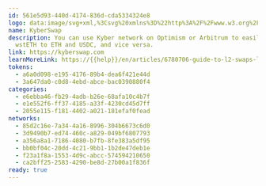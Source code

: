 ```yaml
---
id: 561e5d93-440d-4174-836d-cda5334324e8
logo: data:image/svg+xml,%3Csvg%20xmlns%3D%22http%3A%2F%2Fwww.w3.org%2F2000%2Fsvg%22%20width%3D%2248%22%20height%3D%2248%22%20fill%3D%22none%22%3E%3Ccircle%20cx%3D%2224%22%20cy%3D%2224%22%20r%3D%2224%22%20fill%3D%22%230E1314%22%2F%3E%3Cpath%20fill%3D%22%2331CB9E%22%20d%3D%22m22.35%2023.995%2011.95%206.852a.633.633%200%200%200%20.945-.541V17.685a.631.631%200%200%200-.944-.541l-11.952%206.851Zm11.253-9.805L25.67%208.127a.634.634%200%200%200-1%20.367l-2.898%2013.502%2011.768-6.76a.623.623%200%200%200%20.064-1.046ZM25.67%2039.872l7.952-6.072a.631.631%200%200%200-.064-1.045L21.77%2026.004l2.908%2013.501c.082.45.614.642.99.367Z%22%2F%3E%3Cpath%20fill%3D%22%2331CB9E%22%20d%3D%22m19.285%2023.995%203.128-14.547c.12-.568-.532-.99-1-.623l-8.007%206.117a1.66%201.66%200%200%200-.651%201.321v15.492c0%20.514.238%201.01.651%201.32l8.007%206.11c.46.348%201.12-.065%201-.624l-3.128-14.566Z%22%2F%3E%3C%2Fsvg%3E
name: KyberSwap
description: You can use Kyber network on Optimism or Arbitrum to easily swap
  wstETH to ETH and USDC, and vice versa.
link: https://kyberswap.com
learnMoreLink: https://{{help}}/en/articles/6780706-guide-to-l2-swaps-liquidity-on-kyber-network
tokens:
  - a6a0d098-e195-4176-89b4-dea6f421e44d
  - 3a647da0-c0d8-4ebd-abce-bac0390880f4
categories:
  - e6ebba46-fb29-4adb-b26e-68afa10c4b7f
  - e1e552f6-ff37-4185-a33f-4230cd45d7ff
  - 2055e115-f181-4402-a021-181efaf0fead
networks:
  - 85d2c16e-7a34-4a16-8996-304b6673c6d0
  - 3d9490b7-ed74-460c-a829-049bf6807793
  - a356a8a1-7186-4080-b7fb-8fe383a5df95
  - bb0bf04c-20dd-4c21-9bb1-1b2de47deb1e
  - f23a1f8a-1553-4d9c-abcc-574594210650
  - ca2bff25-2583-4290-be8d-27b00a1f836f
ready: true
---
```

